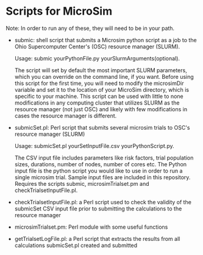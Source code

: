 # Scripts for MicroSim

Note: In order to run any of these, they will need to be in your path.

- submic: shell script that submits a Microsim python script as a job to the Ohio Supercomputer Center's (OSC) resource manager (SLURM).

  Usage: submic yourPythonFile.py yourSlurmArguments(optional). 
  
  The script will set by default the most important SLURM parameters, which you can override on the command line, if you want. 
  Before using this script for the first time, you will need to modify the microsimDir variable and set it
  to the location of your MicroSim directory, which is specific to your machine. This script can be used with 
  little to none modifications in any computing cluster that utilizes SLURM as the resource manager (not just OSC) and 
  likely with few modifications in cases the resource manager is different.
  
- submicSet.pl: Perl script that submits several microsim trials to OSC's resource manager (SLURM)

  Usage: submicSet.pl yourSetInputFile.csv yourPythonScript.py. 

  The CSV input file includes parameters like risk factors, trial population sizes, durations, number of nodes, number of cores etc.
  The Python input file is the python script you would like to use in order to run a single microsim trial. Sample input files
  are included in this repository. Requires the scripts submic, microsimTrialset.pm and checkTrialsetInputFile.pl.

- checkTrialsetInputFile.pl: a Perl script used to check the validity of the submicSet CSV input file prior to submitting the 
  calculations to the resource manager 

- microsimTrialset.pm: Perl module with some useful functions

- getTrialsetLogFile.pl: a Perl script that extracts the results from all calculations submicSet.pl created and submitted
